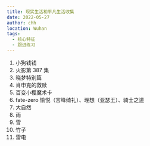 ```yaml
---
title: 现实生活和平凡生活收集
date: 2022-05-27
author: chh
location: Wuhan
tags:
  - 核心特征
  - 跟进练习
---
```


1. 小狗钱钱
2. 火影第 387 集
3. 晓梦特别篇
4. 肖申克的救赎
5. 百变小樱魔术卡
6. fate-zero 愉悦（言峰绮礼）、理想（亚瑟王）、骑士之道
7. 大自然
8. 雨
9. 雪
10. 竹子
11. 雷电

